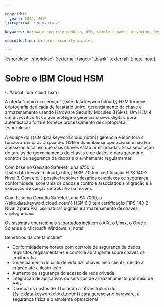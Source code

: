 ```yaml
---

copyright:
  years: 2014, 2019
lastupdated: "2019-03-07"

keywords: hardware security modules, HSM, single-tenant encryption, key management, Gemalto SafeNet Luna, FIPS certified, cryptographic, keys,

subcollection: hardware-security-modules

---
```


{:shortdesc: .shortdesc}
{:external: target="_blank" .external}
{:note .note}

# Sobre o IBM Cloud HSM
{: #about_ibm_cloud_hsm}

A oferta "como um serviço" {{site.data.keyword.cloud}} HSM fornece criptografia dedicada de locatário único, gerenciamento de chave e armazenamento usando Hardware Security Modules (HSMs). Um HSM é um dispositivo físico que protege e gerencia chaves digitais para autenticação forte e fornece processamento de criptografia.  
{:shortdesc}

A equipe do {{site.data.keyword.cloud_notm}} gerencia e monitora o funcionamento do dispositivo HSM e do ambiente operacional e não tem acesso ao local em que suas chaves estão armazenadas. Essa separação de tarefas de gerenciamento de chaves e de dados é para garantir o controle de segurança de dados e o alinhamento regulamentar.

Com base no Gemalto SafeNet Luna a750, o {{site.data.keyword.cloud_notm}} HSM 7.0 tem certificação FIPS 140-2 Nível 3. Com ele, é possível resolver desafios complexos de segurança, conformidade, soberania de dados e controle associados à migração e à execução de cargas de trabalho na nuvem.

Com base no Gemalto SafeNet Luna SA 7000, o {{site.data.keyword.cloud_notm}} HSM 6.0 tem certificação FIPS 140-2 Nível 2 para PKI, assinaturas digitais e armazenamento de chaves criptográficas.

Os sistemas operacionais suportados incluem o AIX, o Linux, o Oracle Solaris e o Microsoft Windows.
{: note}

Benefícios da oferta incluem

  * Conformidade melhorada com controle de segurança de dados, requisitos regulamentares e controle abrangente sobre chaves de criptografia
  * Gerenciamento do ciclo de vida das chaves pelo cliente, desde a criação até a destruição
  * Aumento de segurança do acesso de rede privada
  * Integração de aplicativos ou serviços de armazenamento por meio de APIs
  * Diminua os custos de TI usando a infraestrutura do {{site.data.keyword.cloud_notm}} para gerenciar o hardware, a segurança física e o ambiente operacional
